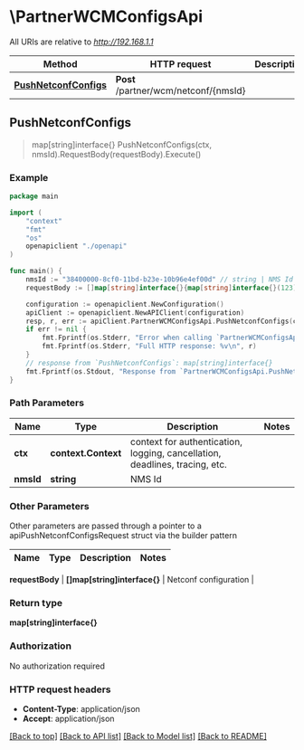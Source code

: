 # \PartnerWCMConfigsApi

All URIs are relative to *http://192.168.1.1*

Method | HTTP request | Description
------------- | ------------- | -------------
[**PushNetconfConfigs**](PartnerWCMConfigsApi.md#PushNetconfConfigs) | **Post** /partner/wcm/netconf/{nmsId} | 



## PushNetconfConfigs

> map[string]interface{} PushNetconfConfigs(ctx, nmsId).RequestBody(requestBody).Execute()





### Example

```go
package main

import (
    "context"
    "fmt"
    "os"
    openapiclient "./openapi"
)

func main() {
    nmsId := "38400000-8cf0-11bd-b23e-10b96e4ef00d" // string | NMS Id
    requestBody := []map[string]interface{}{map[string]interface{}(123)} // []map[string]interface{} | Netconf configuration (optional)

    configuration := openapiclient.NewConfiguration()
    apiClient := openapiclient.NewAPIClient(configuration)
    resp, r, err := apiClient.PartnerWCMConfigsApi.PushNetconfConfigs(context.Background(), nmsId).RequestBody(requestBody).Execute()
    if err != nil {
        fmt.Fprintf(os.Stderr, "Error when calling `PartnerWCMConfigsApi.PushNetconfConfigs``: %v\n", err)
        fmt.Fprintf(os.Stderr, "Full HTTP response: %v\n", r)
    }
    // response from `PushNetconfConfigs`: map[string]interface{}
    fmt.Fprintf(os.Stdout, "Response from `PartnerWCMConfigsApi.PushNetconfConfigs`: %v\n", resp)
}
```

### Path Parameters


Name | Type | Description  | Notes
------------- | ------------- | ------------- | -------------
**ctx** | **context.Context** | context for authentication, logging, cancellation, deadlines, tracing, etc.
**nmsId** | **string** | NMS Id | 

### Other Parameters

Other parameters are passed through a pointer to a apiPushNetconfConfigsRequest struct via the builder pattern


Name | Type | Description  | Notes
------------- | ------------- | ------------- | -------------

 **requestBody** | **[]map[string]interface{}** | Netconf configuration | 

### Return type

**map[string]interface{}**

### Authorization

No authorization required

### HTTP request headers

- **Content-Type**: application/json
- **Accept**: application/json

[[Back to top]](#) [[Back to API list]](../README.md#documentation-for-api-endpoints)
[[Back to Model list]](../README.md#documentation-for-models)
[[Back to README]](../README.md)

